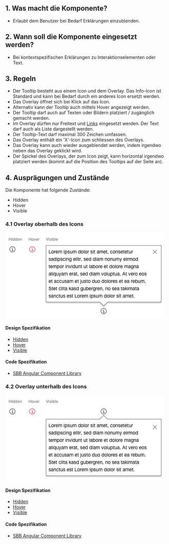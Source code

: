 ## 1. Was macht die Komponente?
* Erlaubt dem Benutzer bei Bedarf Erklärungen einzublenden.


## 2. Wann soll die Komponente eingesetzt werden?
* Bei kontextspezifischen Erklärungen zu Interaktionselementen oder Text.


## 3. Regeln
* Der Tooltip besteht aus einem Icon und dem Overlay. Das Info-Icon ist Standard und kann bei Bedarf durch ein anderes Icon ersetzt werden.
* Das Overlay öffnet sich bei Klick auf das Icon.
* Alternativ kann der Tooltip auch mittels Hover angezeigt werden.
* Der Tooltip darf auch auf Texten oder Bildern platziert / zugänglich gemacht werden.
* Im Overlay dürfen nur Freitext und [Links](https://digital.sbb.ch/de/webapps/components/link) eingesetzt werden. Der Text darf auch als Liste dargestellt werden.
* Der Tooltip-Text darf maximal 300 Zeichen umfassen.
* Das Overlay enthält ein 'X'-Icon zum schliessen des Overlays.
* Das Overlay kann auch wieder ausgeblendet werden, indem irgendwo neben das Overlay geklickt wird.
* Der Spickel des Overlays, der zum Icon zeigt, kann horizontal irgendwo platziert werden (kommt auf die Position des Tooltips auf der Seite an).


## 4. Ausprägungen und Zustände
Die Komponente hat folgende Zustände:
* Hidden
* Hover
* Visible

### 4.1 Overlay oberhalb des Icons
![Darstellung der Komponente Tooltip mit obenliegender Textbox](https://raw.githubusercontent.com/sbb-design-systems/design-system-webapp-documentation/master/documentation/components/tooltip/images/tooltip_above.png 'class: image')

#### Design Spezifikation
* [Hidden](https://www.sketch.com/s/58b25e4c-bf9c-4f74-973f-503538fcbea2/a/vjRQv1#Inspector)
* [Hover](https://www.sketch.com/s/58b25e4c-bf9c-4f74-973f-503538fcbea2/a/47o5bx#Inspector)
* [Visible](https://www.sketch.com/s/58b25e4c-bf9c-4f74-973f-503538fcbea2/a/e0ldqz#Inspector)

#### Code Spezifikation
* [SBB Angular Component Library](https://sbb-angular.app.sbb.ch/business/components/tooltip)

### 4.2 Overlay unterhalb des Icons
![Darstellung der Komponente Tooltip mit untenliegender Textbox](https://raw.githubusercontent.com/sbb-design-systems/design-system-webapp-documentation/master/documentation/components/tooltip/images/tooltip_underneath.png 'class: image')

#### Design Spezifikation
* [Hidden](https://www.sketch.com/s/58b25e4c-bf9c-4f74-973f-503538fcbea2/a/vjRQv1#Inspector)
* [Hover](https://www.sketch.com/s/58b25e4c-bf9c-4f74-973f-503538fcbea2/a/47o5bx#Inspector)
* [Visible](https://www.sketch.com/s/58b25e4c-bf9c-4f74-973f-503538fcbea2/a/GlodpY#Inspector)

#### Code Spezifikation
* [SBB Angular Component Library](https://sbb-angular.app.sbb.ch/business/components/tooltip)
